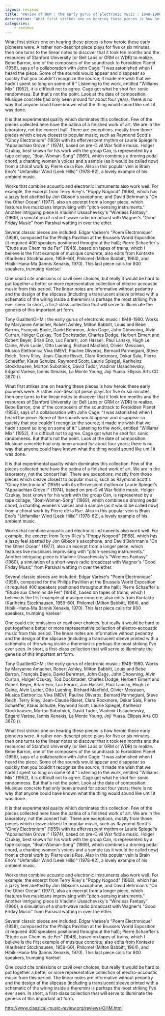 ```yaml
---
layout: reviews
title: "Review of OHM : the early gurus of electronic music : 1948-1980 for Classical Music Review by Tony Gualtieri"
description: "What first strikes one on hearing these pieces is how heroic these early pioneers were"
categories:
    - reviews
---
```


What first strikes one on hearing these pieces is how heroic these early pioneers were.  A rather non-descript piece plays for five or six minutes, then one turns to the linear notes to discover that it took ten months and the resources of Stanford University (or Bell Labs or GRM or WDR) to realize.  Bebe Barron, one of the composers of the soundtrack to Forbidden Planet (1956), says of a collaboration with John Cage: "I was astonished when I heard the piece.  Some of the sounds would appear and disappear so quickly that you couldn't recognize the source; it made me wish that we hadn't spent so long on some of it."  Listening to the work, entitled "Williams Mix" (1952), it is difficult not to agree. Cage got what he shot for: sonic randomness.  But that's not the point.  Look at the date of composition. Musique concrète had only been around for about four years; there is no way that anyone could have known what the thing would sound like until it was done.

It is that experimental quality which dominates this collection. Few of the pieces collected here have the patina of a finished work of art.  We are in the laboratory, not the concert hall. There are exceptions, mostly from those pieces which cleave closest to popular music, such as Raymond Scott's "Cindy Electronium" (1959) with its effervescent rhythm or Laurie Spiegel's "Appalachian Grove I" (1974), based on pre-Civil War fiddle music.  Holger Czukay, best known for his work with the group Can, is represented by a tape collage, "Boat-Woman-Song" (1969), which combines a droning pedal chord, a chanting women's voices and a sample (as it would be called now) from a choral work by Pierre de la Rue.  Also in this popular vein is Brain Eno's "Unfamiliar Wind (Leek Hills)" (1978-82), a lovely example of his ambient music.

Works that combine acoustic and electronic instruments also work well.  For example, the excerpt from Terry Riley's "Poppy Nogood" (1968), which has a jazzy feel abetted by Jon Gibson's saxophone; and David Behrman's "On the Other Ocean" (1977), also an excerpt from a longer piece, which features live musicians improvising with "pitch-sensing instruments."  Another intriguing piece is Vladimir Ussachevsky's "Wireless Fantasy" (1960), a simulation of a short-wave radio broadcast with Wagner's "Good Friday Music" from Parsival wafting in over the ether.

Several classic pieces are included:  Edgar Varèse's "Poem Électronique" (1958), composed for the Philips Pavillion at the Brussels World Exposition (it required 400 speakers positioned throughout the hall); Pierre Schaeffer's "Etude aux Chemins de Fer" (1948), based on tapes of trains, which I believe is the first example of musique concrète; also edits from Kontakte (Karlheinz Stockhausen, 1959-60), Philomel (Milton Babbitt, 1964), and Hibiki-Hana-Ma (Iannis Xenakis, 1970).  This last piece calls for 800 speakers, trumping Varèse!

One could cite omissions or cavil over choices, but really it would be hard to put together a better or more representative collection of electro-accoustic music from this period.  The linear notes are informative without pedantry and the design of the slipcase (including a translucent sleeve printed with a schematic of the wiring inside a theremin) is perhaps the most striking I've ever seen.  In short, a first-class collection that will serve to illuminate the genesis of this important art form.

Tony GualtieriOHM : the early gurus of electronic music : 1948-1980.  Works by Maryanne Amacher, Robert Ashley, Milton Babbitt, Louis and Bebe Barron, François Bayle, David Behrman, John Cage, John Chowning, Alvin Curran, Holger Czukay, Tod Dockstader, Charles Dodge, Herbert Eimert and Robert Beyer, Brian Eno, Luc Ferarri, Jon Hassell, Paul Lansky, Hugh Le Caine, Alvin Lucier, Otto Luening, Richard Maxfield, Olivier Messiaen, Musica Elettronica Viva (MEV), Pauline Oliveros, Bernard Parmegiani, Steve Reich, Terry Riley, Jean-Claude Risset, Clara Rockmore, Oskar Sala, Pierre Schaeffer, Klaus Schulze, Raymond Scott, Laurie Spiegel, Karlheinz Stockhausen, Morton Subotnick, David Tudor, Vladimir Ussachevsky, Edgard Varèse, Iannis Xenakis, La Monte Young, Joji Yuasa.  Ellipsis Arts CD 3670 ().

What first strikes one on hearing these pieces is how heroic these early pioneers were.  A rather non-descript piece plays for five or six minutes, then one turns to the linear notes to discover that it took ten months and the resources of Stanford University (or Bell Labs or GRM or WDR) to realize.  Bebe Barron, one of the composers of the soundtrack to Forbidden Planet (1956), says of a collaboration with John Cage: "I was astonished when I heard the piece.  Some of the sounds would appear and disappear so quickly that you couldn't recognize the source; it made me wish that we hadn't spent so long on some of it."  Listening to the work, entitled "Williams Mix" (1952), it is difficult not to agree.  Cage got what he shot for: sonic randomness.  But that's not the point.  Look at the date of composition. Musique concrète had only been around for about four years; there is no way that anyone could have known what the thing would sound like until it was done.

It is that experimental quality which dominates this collection.  Few of the pieces collected here have the patina of a finished work of art.  We are in the laboratory, not the concert hall.  There are exceptions, mostly from those pieces which cleave closest to popular music, such as Raymond Scott's "Cindy Electronium" (1959) with its effervescent rhythm or Laurie Spiegel's "Appalachian Grove I" (1974), based on pre-Civil War fiddle music.  Holger Czukay, best known for his work with the group Can, is represented by a tape collage, "Boat-Woman-Song" (1969), which combines a droning pedal chord, a chanting women's voices and a sample (as it would be called now) from a choral work by Pierre de la Rue.  Also in this popular vein is Brain Eno's "Unfamiliar Wind (Leek Hills)" (1978-82), a lovely example of his ambient music.

Works that combine acoustic and electronic instruments also work well.  For example, the excerpt from Terry Riley's "Poppy Nogood" (1968), which has a jazzy feel abetted by Jon Gibson's saxophone; and David Behrman's "On the Other Ocean" (1977), also an excerpt from a longer piece, which features live musicians improvising with "pitch-sensing instruments."  Another intriguing piece is Vladimir Ussachevsky's "Wireless Fantasy" (1960), a simulation of a short-wave radio broadcast with Wagner's "Good Friday Music" from Parsival wafting in over the ether.

Several classic pieces are included:  Edgar Varèse's "Poem Électronique" (1958), composed for the Philips Pavillion at the Brussels World Exposition (it required 400 speakers positioned throughout the hall); Pierre Schaeffer's "Etude aux Chemins de Fer" (1948), based on tapes of trains, which I believe is the first example of musique concrète; also edits from Kontakte (Karlheinz Stockhausen, 1959-60), Philomel (Milton Babbitt, 1964), and Hibiki-Hana-Ma (Iannis Xenakis, 1970).  This last piece calls for 800 speakers, trumping Varèse!

One could cite omissions or cavil over choices, but really it would be hard to put together a better or more representative collection of electro-accoustic music from this period.  The linear notes are informative without pedantry and the design of the slipcase (including a translucent sleeve printed with a schematic of the wiring inside a theremin) is perhaps the most striking I've ever seen.  In short, a first-class collection that will serve to illuminate the genesis of this important art form.

Tony GualtieriOHM : the early gurus of electronic music : 1948-1980.  Works by Maryanne Amacher, Robert Ashley, Milton Babbitt, Louis and Bebe Barron, François Bayle, David Behrman, John Cage, John Chowning, Alvin Curran, Holger Czukay, Tod Dockstader, Charles Dodge, Herbert Eimert and Robert Beyer, Brian Eno, Luc Ferarri, Jon Hassell, Paul Lansky, Hugh Le Caine, Alvin Lucier, Otto Luening, Richard Maxfield, Olivier Messiaen, Musica Elettronica Viva (MEV), Pauline Oliveros, Bernard Parmegiani, Steve Reich, Terry Riley, Jean-Claude Risset, Clara Rockmore, Oskar Sala, Pierre Schaeffer, Klaus Schulze, Raymond Scott, Laurie Spiegel, Karlheinz Stockhausen, Morton Subotnick, David Tudor, Vladimir Ussachevsky, Edgard Varèse, Iannis Xenakis, La Monte Young, Joji Yuasa.  Ellipsis Arts CD 3670 ().

What first strikes one on hearing these pieces is how heroic these early pioneers were.  A rather non-descript piece plays for five or six minutes, then one turns to the linear notes to discover that it took ten months and the resources of Stanford University (or Bell Labs or GRM or WDR) to realize.  Bebe Barron, one of the composers of the soundtrack to Forbidden Planet (1956), says of a collaboration with John Cage: "I was astonished when I heard the piece.  Some of the sounds would appear and disappear so quickly that you couldn't recognize the source; it made me wish that we hadn't spent so long on some of it."  Listening to the work, entitled "Williams Mix" (1952), it is difficult not to agree.  Cage got what he shot for: sonic randomness.  But that's not the point.  Look at the date of composition. Musique concrète had only been around for about four years; there is no way that anyone could have known what the thing would sound like until it was done.

It is that experimental quality which dominates this collection.  Few of the pieces collected here have the patina of a finished work of art.  We are in the laboratory, not the concert hall.  There are exceptions, mostly from those pieces which cleave closest to popular music, such as Raymond Scott's "Cindy Electronium" (1959) with its effervescent rhythm or Laurie Spiegel's "Appalachian Grove I" (1974), based on pre-Civil War fiddle music.  Holger Czukay, best known for his work with the group Can, is represented by a tape collage, "Boat-Woman-Song" (1969), which combines a droning pedal chord, a chanting women's voices and a sample (as it would be called now) from a choral work by Pierre de la Rue.  Also in this popular vein is Brain Eno's "Unfamiliar Wind (Leek Hills)" (1978-82), a lovely example of his ambient music.

Works that combine acoustic and electronic instruments also work well.  For example, the excerpt from Terry Riley's "Poppy Nogood" (1968), which has a jazzy feel abetted by Jon Gibson's saxophone; and David Behrman's "On the Other Ocean" (1977), also an excerpt from a longer piece, which features live musicians improvising with "pitch-sensing instruments."  Another intriguing piece is Vladimir Ussachevsky's "Wireless Fantasy" (1960), a simulation of a short-wave radio broadcast with Wagner's "Good Friday Music" from Parsival wafting in over the ether.

Several classic pieces are included:  Edgar Varèse's "Poem Électronique" (1958), composed for the Philips Pavillion at the Brussels World Exposition (it required 400 speakers positioned throughout the hall); Pierre Schaeffer's "Etude aux Chemins de Fer" (1948), based on tapes of trains, which I believe is the first example of musique concrète; also edits from Kontakte (Karlheinz Stockhausen, 1959-60), Philomel (Milton Babbitt, 1964), and Hibiki-Hana-Ma (Iannis Xenakis, 1970).  This last piece calls for 800 speakers, trumping Varèse!

One could cite omissions or cavil over choices, but really it would be hard to put together a better or more representative collection of electro-accoustic music from this period.  The linear notes are informative without pedantry and the design of the slipcase (including a translucent sleeve printed with a schematic of the wiring inside a theremin) is perhaps the most striking I've ever seen.  In short, a first-class collection that will serve to illuminate the genesis of this important art form.

<http://www.classical-music-review.org/reviews/OHM.html>